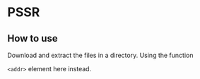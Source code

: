 # PSSR

## How to use

Download and extract the files in a directory. Using the function

`<addr>` element here instead.
